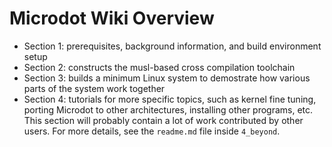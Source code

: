 # Microdot Wiki Overview

- Section 1: prerequisites, background information, and build environment setup
- Section 2: constructs the musl-based cross compilation toolchain
- Section 3: builds a minimum Linux system to demostrate how various parts
	of the system work together
- Section 4: tutorials for more specific topics, such as kernel fine tuning,
	porting Microdot to other architectures, installing other programs, etc.
	This section will probably contain a lot of work contributed by other users.
	For more details, see the `readme.md` file inside `4_beyond`.
